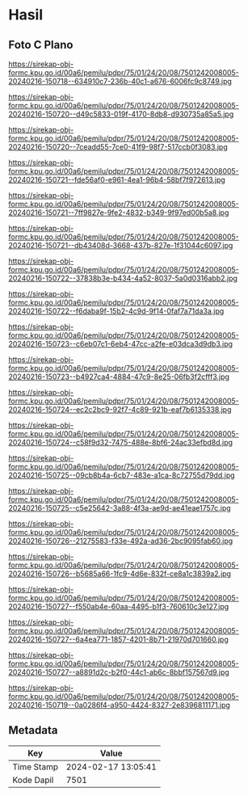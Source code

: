 # Hasil

## Foto C Plano

https://sirekap-obj-formc.kpu.go.id/00a6/pemilu/pdpr/75/01/24/20/08/7501242008005-20240216-150718--634910c7-236b-40c1-a676-6006fc9c8749.jpg

https://sirekap-obj-formc.kpu.go.id/00a6/pemilu/pdpr/75/01/24/20/08/7501242008005-20240216-150720--d49c5833-019f-4170-8db8-d930735a85a5.jpg

https://sirekap-obj-formc.kpu.go.id/00a6/pemilu/pdpr/75/01/24/20/08/7501242008005-20240216-150720--7ceadd55-7ce0-41f9-98f7-517ccb0f3083.jpg

https://sirekap-obj-formc.kpu.go.id/00a6/pemilu/pdpr/75/01/24/20/08/7501242008005-20240216-150721--fde56af0-e961-4ea1-96b4-58bf7f972613.jpg

https://sirekap-obj-formc.kpu.go.id/00a6/pemilu/pdpr/75/01/24/20/08/7501242008005-20240216-150721--7ff9827e-9fe2-4832-b349-9f97ed00b5a8.jpg

https://sirekap-obj-formc.kpu.go.id/00a6/pemilu/pdpr/75/01/24/20/08/7501242008005-20240216-150721--db43408d-3668-437b-827e-1f31044c6097.jpg

https://sirekap-obj-formc.kpu.go.id/00a6/pemilu/pdpr/75/01/24/20/08/7501242008005-20240216-150722--37838b3e-b434-4a52-8037-5a0d0316abb2.jpg

https://sirekap-obj-formc.kpu.go.id/00a6/pemilu/pdpr/75/01/24/20/08/7501242008005-20240216-150722--f6daba9f-15b2-4c9d-9f14-0faf7a71da3a.jpg

https://sirekap-obj-formc.kpu.go.id/00a6/pemilu/pdpr/75/01/24/20/08/7501242008005-20240216-150723--c6eb07c1-6eb4-47cc-a2fe-e03dca3d9db3.jpg

https://sirekap-obj-formc.kpu.go.id/00a6/pemilu/pdpr/75/01/24/20/08/7501242008005-20240216-150723--b4927ca4-4884-47c9-8e25-06fb3f2cfff3.jpg

https://sirekap-obj-formc.kpu.go.id/00a6/pemilu/pdpr/75/01/24/20/08/7501242008005-20240216-150724--ec2c2bc9-92f7-4c89-921b-eaf7b6135338.jpg

https://sirekap-obj-formc.kpu.go.id/00a6/pemilu/pdpr/75/01/24/20/08/7501242008005-20240216-150724--c58f9d32-7475-488e-8bf6-24ac33efbd8d.jpg

https://sirekap-obj-formc.kpu.go.id/00a6/pemilu/pdpr/75/01/24/20/08/7501242008005-20240216-150725--09cb8b4a-6cb7-483e-a1ca-8c72755d79dd.jpg

https://sirekap-obj-formc.kpu.go.id/00a6/pemilu/pdpr/75/01/24/20/08/7501242008005-20240216-150725--c5e25642-3a88-4f3a-ae9d-ae41eae1757c.jpg

https://sirekap-obj-formc.kpu.go.id/00a6/pemilu/pdpr/75/01/24/20/08/7501242008005-20240216-150726--21275583-f33e-492a-ad36-2bc9095fab60.jpg

https://sirekap-obj-formc.kpu.go.id/00a6/pemilu/pdpr/75/01/24/20/08/7501242008005-20240216-150726--b5685a66-1fc9-4d6e-832f-ce8a1c3839a2.jpg

https://sirekap-obj-formc.kpu.go.id/00a6/pemilu/pdpr/75/01/24/20/08/7501242008005-20240216-150727--f550ab4e-60aa-4495-b1f3-760610c3e127.jpg

https://sirekap-obj-formc.kpu.go.id/00a6/pemilu/pdpr/75/01/24/20/08/7501242008005-20240216-150727--6a4ea771-1857-4201-8b71-21970d701660.jpg

https://sirekap-obj-formc.kpu.go.id/00a6/pemilu/pdpr/75/01/24/20/08/7501242008005-20240216-150727--a8891d2c-b2f0-44c1-ab6c-8bbf157567d9.jpg

https://sirekap-obj-formc.kpu.go.id/00a6/pemilu/pdpr/75/01/24/20/08/7501242008005-20240216-150719--0a0286f4-a950-4424-8327-2e8396811171.jpg


## Metadata

| Key        | Value               |
| ---------- | ------------------- |
| Time Stamp | 2024-02-17 13:05:41 |
| Kode Dapil | 7501                |



